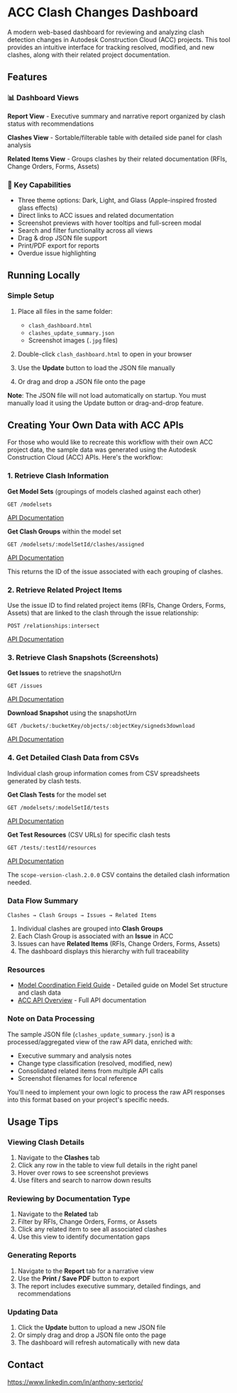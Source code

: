 # ACC Clash Changes Dashboard

A modern web-based dashboard for reviewing and analyzing clash detection changes in Autodesk Construction Cloud (ACC) projects. This tool provides an intuitive interface for tracking resolved, modified, and new clashes, along with their related project documentation.

## Features

### 📊 Dashboard Views

**Report View** - Executive summary and narrative report organized by clash status with recommendations

**Clashes View** - Sortable/filterable table with detailed side panel for clash analysis

**Related Items View** - Groups clashes by their related documentation (RFIs, Change Orders, Forms, Assets)

### 🎨 Key Capabilities

- Three theme options: Dark, Light, and Glass (Apple-inspired frosted glass effects)
- Direct links to ACC issues and related documentation
- Screenshot previews with hover tooltips and full-screen modal
- Search and filter functionality across all views
- Drag & drop JSON file support
- Print/PDF export for reports
- Overdue issue highlighting

## Running Locally

### Simple Setup

1. Place all files in the same folder:
   - `clash_dashboard.html`
   - `clashes_update_summary.json`
   - Screenshot images (`.jpg` files)

2. Double-click `clash_dashboard.html` to open in your browser

3. Use the **Update** button to load the JSON file manually

4. Or drag and drop a JSON file onto the page

**Note**: The JSON file will not load automatically on startup. You must manually load it using the Update button or drag-and-drop feature.

## Creating Your Own Data with ACC APIs

For those who would like to recreate this workflow with their own ACC project data, the sample data was generated using the Autodesk Construction Cloud (ACC) APIs. Here's the workflow:

### 1. Retrieve Clash Information

**Get Model Sets** (groupings of models clashed against each other)
```
GET /modelsets
```
[API Documentation](https://aps.autodesk.com/en/docs/acc/v1/reference/http/mc-modelset-service-v3-get-model-sets-GET/)

**Get Clash Groups** within the model set
```
GET /modelsets/:modelSetId/clashes/assigned
```
[API Documentation](https://aps.autodesk.com/en/docs/acc/v1/reference/http/mc-clash-service-v3-search-container-issue-clash-groups-GET/)

This returns the ID of the issue associated with each grouping of clashes.

### 2. Retrieve Related Project Items

Use the issue ID to find related project items (RFIs, Change Orders, Forms, Assets) that are linked to the clash through the issue relationship:

```
POST /relationships:intersect
```
[API Documentation](https://aps.autodesk.com/en/docs/acc/v1/reference/http/relationship-service-v2-intersect-relationships-POST/)

### 3. Retrieve Clash Snapshots (Screenshots)

**Get Issues** to retrieve the snapshotUrn
```
GET /issues
```
[API Documentation](https://aps.autodesk.com/en/docs/acc/v1/reference/http/issues-issues-GET/)

**Download Snapshot** using the snapshotUrn
```
GET /buckets/:bucketKey/objects/:objectKey/signeds3download
```
[API Documentation](https://aps.autodesk.com/en/docs/data/v2/reference/http/buckets-:bucketKey-objects-:objectKey-signeds3download-GET/)

### 4. Get Detailed Clash Data from CSVs

Individual clash group information comes from CSV spreadsheets generated by clash tests.

**Get Clash Tests** for the model set
```
GET /modelsets/:modelSetId/tests
```
[API Documentation](https://aps.autodesk.com/en/docs/acc/v1/reference/http/mc-clash-service-v3-get-model-set-clash-tests-GET/)

**Get Test Resources** (CSV URLs) for specific clash tests
```
GET /tests/:testId/resources
```
[API Documentation](https://aps.autodesk.com/en/docs/acc/v1/reference/http/mc-clash-service-v3-get-clash-test-resources-GET/)

The `scope-version-clash.2.0.0` CSV contains the detailed clash information needed.

### Data Flow Summary

```
Clashes → Clash Groups → Issues → Related Items
```

1. Individual clashes are grouped into **Clash Groups**
2. Each Clash Group is associated with an **Issue** in ACC
3. Issues can have **Related Items** (RFIs, Change Orders, Forms, Assets)
4. The dashboard displays this hierarchy with full traceability

### Resources

- [Model Coordination Field Guide](https://aps.autodesk.com/en/docs/acc/v1/overview/field-guide/model-coordination/mcfg-model-set/) - Detailed guide on Model Set structure and clash data
- [ACC API Overview](https://aps.autodesk.com/en/docs/acc/v1/overview/) - Full API documentation

### Note on Data Processing

The sample JSON file (`clashes_update_summary.json`) is a processed/aggregated view of the raw API data, enriched with:
- Executive summary and analysis notes
- Change type classification (resolved, modified, new)
- Consolidated related items from multiple API calls
- Screenshot filenames for local reference

You'll need to implement your own logic to process the raw API responses into this format based on your project's specific needs.

## Usage Tips

### Viewing Clash Details
1. Navigate to the **Clashes** tab
2. Click any row in the table to view full details in the right panel
3. Hover over rows to see screenshot previews
4. Use filters and search to narrow down results

### Reviewing by Documentation Type
1. Navigate to the **Related** tab
2. Filter by RFIs, Change Orders, Forms, or Assets
3. Click any related item to see all associated clashes
4. Use this view to identify documentation gaps

### Generating Reports
1. Navigate to the **Report** tab for a narrative view
2. Use the **Print / Save PDF** button to export
3. The report includes executive summary, detailed findings, and recommendations

### Updating Data
1. Click the **Update** button to upload a new JSON file
2. Or simply drag and drop a JSON file onto the page
3. The dashboard will refresh automatically with new data

## Contact

https://www.linkedin.com/in/anthony-sertorio/

